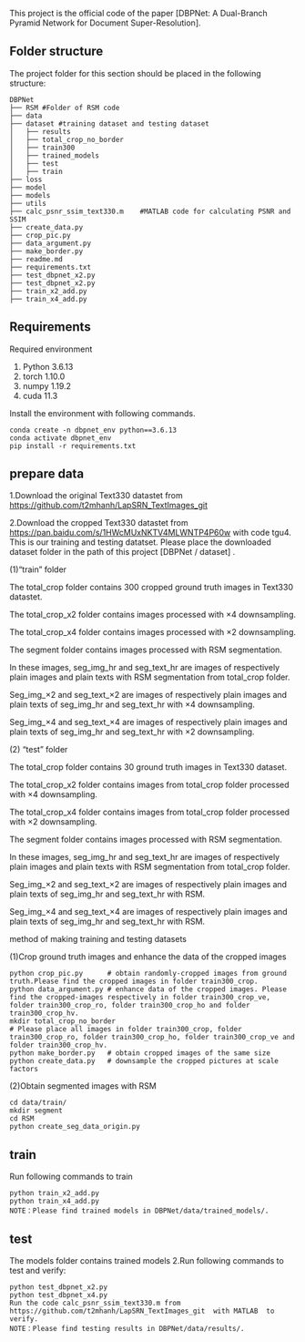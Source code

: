 This project is the official code of the paper [DBPNet: A Dual-Branch Pyramid Network for Document Super-Resolution].

## Folder structure

The project folder for this section should be placed in the following structure:

```
DBPNet
├── RSM	#Folder of RSM code
├── data
├── dataset	#training dataset and testing dataset
│   ├── results
│   ├── total_crop_no_border
│   ├── train300
│   ├── trained_models
│   ├── test 
│   ├── train 
├── loss	
├── model	
├── models	
├── utils	
├── calc_psnr_ssim_text330.m	#MATLAB code for calculating PSNR and SSIM
├── create_data.py
├── crop_pic.py	
├── data_argument.py
├── make_border.py
├── readme.md
├── requirements.txt
├── test_dbpnet_x2.py	
├── test_dbpnet_x2.py	
├── train_x2_add.py 	
├── train_x4_add.py 	  
```

## Requirements

Required environment

1. Python   3.6.13
2. torch    1.10.0
3. numpy    1.19.2
4. cuda     11.3

Install the environment with following commands.

```
conda create -n dbpnet_env python==3.6.13
conda activate dbpnet_env
pip install -r requirements.txt
```

## prepare data

1.Download the original Text330 datastet from https://github.com/t2mhanh/LapSRN_TextImages_git

2.Download the cropped Text330 datastet from https://pan.baidu.com/s/1HWcMUxNKTV4MLWNTP4P60w  with code tgu4. This is our
training and testing datatset. Please place the downloaded dataset folder in the path of this project [DBPNet / dataset]
.

(1)“train” folder

The total_crop folder contains 300 cropped ground truth images in Text330 datastet.

The total_crop_x2 folder contains images processed with ×4 downsampling.

The total_crop_x4 folder contains images processed with ×2 downsampling.

The segment folder contains images processed with RSM segmentation.

In these images, seg_img_hr and seg_text_hr are images of respectively plain images and plain texts with RSM
segmentation from total_crop folder.

Seg_img_×2 and seg_text_×2 are images of respectively plain images and plain texts of seg_img_hr and seg_text_hr with ×4
downsampling.

Seg_img_×4 and seg_text_×4 are images of respectively plain images and plain texts of seg_img_hr and seg_text_hr with ×2
downsampling.

(2) “test” folder

The total_crop folder contains 30 ground truth images in Text330 dataset.

The total_crop_x2 folder contains images from total_crop folder processed with ×4 downsampling.

The total_crop_x4 folder contains images from total_crop folder processed with ×2 downsampling.

The segment folder contains images processed with RSM segmentation.

In these images, seg_img_hr and seg_text_hr are images of respectively plain images and plain texts with RSM
segmentation from total_crop folder.

Seg_img_×2 and seg_text_×2 are images of respectively plain images and plain texts of seg_img_hr and seg_text_hr with
RSM.

Seg_img_×4 and seg_text_×4 are images of respectively plain images and plain texts of seg_img_hr and seg_text_hr with
RSM.

method of making training and testing datasets

(1)Crop ground truth images and enhance the data of the cropped images

```
python crop_pic.py      # obtain randomly-cropped images from ground truth.Please find the cropped images in folder train300_crop.
python data_argument.py # enhance data of the cropped images. Please find the cropped-images respectively in folder train300_crop_ve, folder train300_crop_ro, folder train300_crop_ho and folder train300_crop_hv. 
mkdir total_crop_no_border
# Please place all images in folder train300_crop, folder train300_crop_ro, folder train300_crop_ho, folder train300_crop_ve and folder train300_crop_hv.
python make_border.py   # obtain cropped images of the same size
python create_data.py   # downsample the cropped pictures at scale factors
```

(2)Obtain segmented images with RSM

```
cd data/train/ 
mkdir segment
cd RSM
python create_seg_data_origin.py
```

## train

Run following commands to train

```
python train_x2_add.py
python train_x4_add.py
NOTE：Please find trained models in DBPNet/data/trained_models/.
```

## test

The models folder contains trained models 2.Run following commands to test and verify:

```
python test_dbpnet_x2.py  
python test_dbpnet_x4.py  
Run the code calc_psnr_ssim_text330.m from https://github.com/t2mhanh/LapSRN_TextImages_git  with MATLAB  to verify.
NOTE：Please find testing results in DBPNet/data/results/.
```

